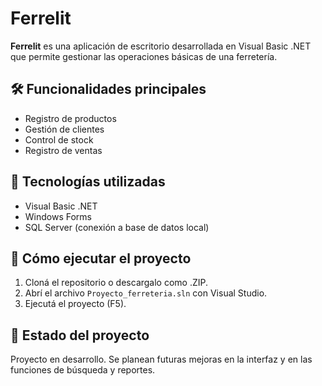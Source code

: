# Ferrelit

**Ferrelit** es una aplicación de escritorio desarrollada en Visual Basic .NET que permite gestionar las operaciones básicas de una ferretería.

## 🛠️ Funcionalidades principales

- Registro de productos
- Gestión de clientes
- Control de stock
- Registro de ventas

## 🧰 Tecnologías utilizadas

- Visual Basic .NET
- Windows Forms
- SQL Server (conexión a base de datos local)

## 🚀 Cómo ejecutar el proyecto

1. Cloná el repositorio o descargalo como .ZIP.
2. Abrí el archivo `Proyecto_ferreteria.sln` con Visual Studio.
3. Ejecutá el proyecto (F5).

## 📌 Estado del proyecto

Proyecto en desarrollo. Se planean futuras mejoras en la interfaz y en las funciones de búsqueda y reportes.

